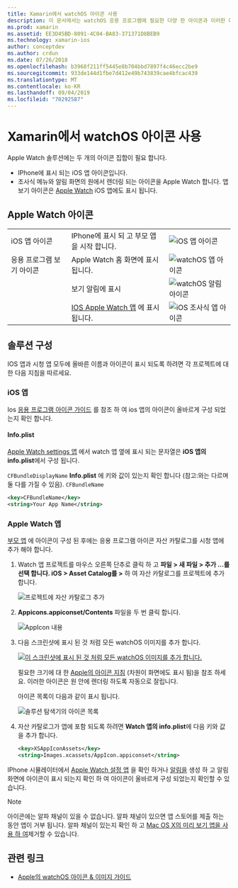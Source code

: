 ```yaml
---
title: Xamarin에서 watchOS 아이콘 사용
description: 이 문서에서는 watchOS 응용 프로그램에 필요한 다양 한 아이콘과 이러한 아이콘을 포함 하는 솔루션을 설정 하는 방법을 설명 합니다.
ms.prod: xamarin
ms.assetid: EE3D45BD-8091-4C04-BA83-371371D8BEB9
ms.technology: xamarin-ios
author: conceptdev
ms.author: crdun
ms.date: 07/26/2018
ms.openlocfilehash: b3968f211ff5445e8b704bbd7897f4c46ecc2be9
ms.sourcegitcommit: 933de144d1fbe7d412e49b743839cae4bfcac439
ms.translationtype: MT
ms.contentlocale: ko-KR
ms.lasthandoff: 09/04/2019
ms.locfileid: "70292587"
---
```

# <a name="working-with-watchos-icons-in-xamarin"></a>Xamarin에서 watchOS 아이콘 사용

Apple Watch 솔루션에는 두 개의 아이콘 집합이 필요 합니다.

- IPhone에 표시 되는 iOS 앱 아이콘입니다.
- 조사식 메뉴와 알림 화면의 원에서 렌더링 되는 아이콘을 Apple Watch 합니다. 앱 보기 아이콘은 [Apple Watch](~/ios/watchos/app-fundamentals/settings.md) iOS 앱에도 표시 됩니다.

## <a name="apple-watch-icons"></a>Apple Watch 아이콘

| | | |
|-|-|-|
|iOS 앱 아이콘|IPhone에 표시 되 고 부모 앱을 시작 합니다.|![iOS 앱 아이콘](icons-images/icon-ios.png)|
|응용 프로그램 보기 아이콘|Apple Watch 홈 화면에 표시 됩니다.|![watchOS 앱 아이콘](icons-images/icon-home.png)|
||보기 알림에 표시|![watchOS 알림 아이콘](icons-images/notification-icon.png)|
||[IOS Apple Watch 앱](~/ios/watchos/app-fundamentals/settings.md) 에 표시 됩니다.|![iOS 조사식 앱 아이콘](icons-images/watch-app-sml.png)|

## <a name="configuring-your-solution"></a>솔루션 구성

IOS 앱과 시청 앱 모두에 올바른 이름과 아이콘이 표시 되도록 하려면 각 프로젝트에 대 한 다음 지침을 따르세요.

### <a name="ios-app"></a>iOS 앱

Ios [응용 프로그램 아이콘 가이드](~/ios/app-fundamentals/images-icons/app-icons.md) 를 참조 하 여 ios 앱의 아이콘이 올바르게 구성 되었는지 확인 합니다.

#### <a name="infoplist"></a>Info.plist

[Apple Watch settings 앱](~/ios/watchos/app-fundamentals/settings.md) 에서 watch 앱 옆에 표시 되는 문자열은 **iOS 앱의 info.plist**에서 구성 됩니다.

`CFBundleDisplayName` **Info.plist** 에 키와 값이 있는지 확인 합니다 (참고:와는 다르며 둘 다를 가질 수 있음). `CFBundleName`

```xml
<key>CFBundleName</key>
<string>Your App Name</string>
```

### <a name="apple-watch-app"></a>Apple Watch 앱

[부모 앱](~/ios/watchos/app-fundamentals/parent-app.md) 에 아이콘이 구성 된 후에는 응용 프로그램 아이콘 자산 카탈로그를 시청 앱에 추가 해야 합니다.

1. Watch 앱 프로젝트를 마우스 오른쪽 단추로 클릭 하 고 **파일 > 새 파일 > 추가 ...를 선택 합니다. iOS > Asset Catalog를 >** 하 여 자산 카탈로그를 프로젝트에 추가 합니다.

    ![](icons-images/newasset.png "프로젝트에 자산 카탈로그 추가")

2. **Appicons.appiconset/Contents** 파일을 두 번 클릭 합니다.

    ![](icons-images/xcassets-iconset-sml.png "AppIcon 내용")

3. 다음 스크린샷에 표시 된 것 처럼 모든 watchOS 이미지를 추가 합니다.

    [![](icons-images/appicons-sml.png "이 스크린샷에 표시 된 것 처럼 모든 watchOS 이미지를 추가 합니다.")](icons-images/appicons.png#lightbox)

    필요한 크기에 대 한 [Apple의 아이콘 지침](https://developer.apple.com/design/human-interface-guidelines/watchos/icons-and-images/menu-icons/) (차원이 화면에도 표시 됨)을 참조 하세요. 이러한 아이콘은 원 안에 렌더링 하도록 자동으로 잘립니다.

    아이콘 목록이 다음과 같이 표시 됩니다.

    ![](icons-images/xcassets-complete-sml.png "솔루션 탐색기의 아이콘 목록")

4. 자산 카탈로그가 앱에 포함 되도록 하려면 **Watch 앱의 info.plist**에 다음 키와 값을 추가 합니다.

    ```xml
    <key>XSAppIconAssets</key>
    <string>Images.xcassets/AppIcon.appiconset</string>
    ```

IPhone 시뮬레이터에서 [Apple Watch 설정 앱](~/ios/watchos/app-fundamentals/settings.md) 을 확인 하거나 [알림을](~/ios/watchos/platform/notifications.md) 생성 하 고 알림 화면에 아이콘이 표시 되는지 확인 하 여 아이콘이 올바르게 구성 되었는지 확인할 수 있습니다.

> [!NOTE]
> 아이콘에는 알파 채널이 있을 수 없습니다. 알파 채널이 있으면 앱 스토어를 제출 하는 동안 앱이 거부 됩니다. 알파 채널이 있는지 확인 하 고 [Mac OS X의 미리 보기 앱을 사용 하 여](~/ios/watchos/troubleshooting.md#noalpha)제거할 수 있습니다.


## <a name="related-links"></a>관련 링크

- [Apple의 watchOS 아이콘 & 이미지 가이드](https://developer.apple.com/design/human-interface-guidelines/watchos/icons-and-images/)
